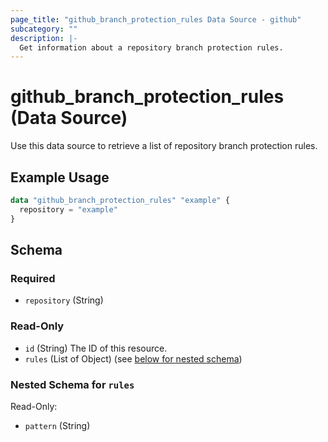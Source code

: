 ```yaml
---
page_title: "github_branch_protection_rules Data Source - github"
subcategory: ""
description: |-
  Get information about a repository branch protection rules.
---
```


# github_branch_protection_rules (Data Source)

Use this data source to retrieve a list of repository branch protection rules.

## Example Usage

```terraform
data "github_branch_protection_rules" "example" {
  repository = "example"
}
```

<!-- schema generated by tfplugindocs -->
## Schema

### Required

- `repository` (String)

### Read-Only

- `id` (String) The ID of this resource.
- `rules` (List of Object) (see [below for nested schema](#nestedatt--rules))

<a id="nestedatt--rules"></a>
### Nested Schema for `rules`

Read-Only:

- `pattern` (String)
